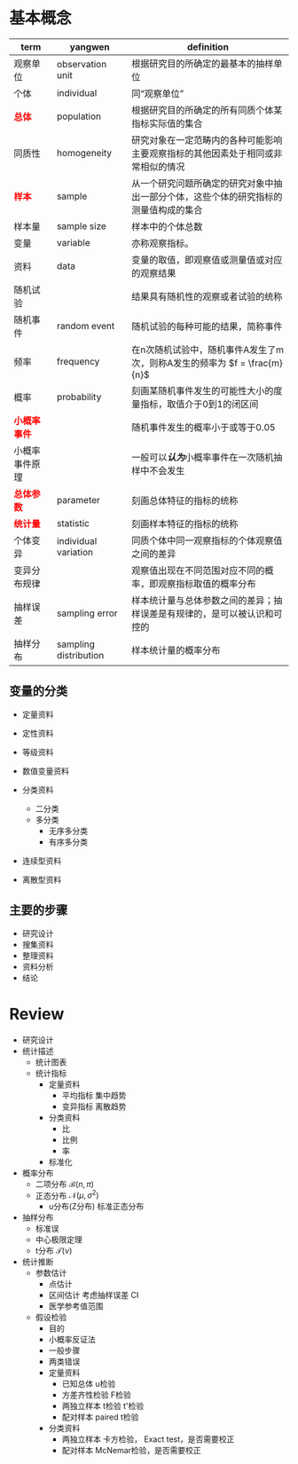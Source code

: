 
# 基本概念

|term|yangwen|definition|
|----|-------|----------|
|观察单位|observation unit|根据研究目的所确定的最基本的抽样单位|
|个体|individual|同“观察单位”|
|<div style="color:red">**总体**</div>|population|根据研究目的所确定的所有同质个体某指标实际值的集合|
|同质性|homogeneity|研究对象在一定范畴内的各种可能影响主要观察指标的其他因素处于相同或非常相似的情况|
|<div style="color:red">**样本**</div>|sample|从一个研究问题所确定的研究对象中抽出一部分个体，这些个体的研究指标的测量值构成的集合|
|样本量|sample size|样本中的个体总数|
|变量|variable|亦称观察指标。|
|资料|data|变量的取值，即观察值或测量值或对应的观察结果|
|随机试验||结果具有随机性的观察或者试验的统称|
|随机事件|random event|随机试验的每种可能的结果，简称事件|
|频率|frequency|在n次随机试验中，随机事件A发生了m次，则称A发生的频率为 $f = \frac{m}{n}$|
|概率|probability|刻画某随机事件发生的可能性大小的度量指标，取值介于0到1的闭区间|
|<div style="color:red">**小概率事件**</div>||随机事件发生的概率小于或等于0.05|
|小概率事件原理||一般可以***认为***小概率事件在一次随机抽样中不会发生|
|<div style="color:red">**总体参数**</div>|parameter|刻画总体特征的指标的统称|
|<div style="color:red">**统计量**</div>|statistic|刻画样本特征的指标的统称|
|个体变异|individual variation|同质个体中同一观察指标的个体观察值之间的差异|
|变异分布规律||观察值出现在不同范围对应不同的概率，即观察指标取值的概率分布|
|抽样误差|sampling error|样本统计量与总体参数之间的差异；抽样误差是有规律的，是可以被认识和可控的|
|抽样分布|sampling distribution|样本统计量的概率分布|



## 变量的分类
- 定量资料
- 定性资料
- 等级资料


- 数值变量资料
- 分类资料
    - 二分类
    - 多分类
        - 无序多分类
        - 有序多分类
        

- 连续型资料
- 离散型资料

## 主要的步骤

- 研究设计
- 搜集资料
- 整理资料
- 资料分析
- 结论

# Review

- 研究设计
- 统计描述
    - 统计图表
    - 统计指标
        - 定量资料
            - 平均指标 集中趋势
            - 变异指标 离散趋势
        - 分类资料
            - 比
            - 比例
            - 率
        - 标准化
- 概率分布
    - 二项分布 $\mathcal{B}(n,\pi)$
    - 正态分布 $\mathcal{N}(\mu,\sigma^2)$
        - u分布(Z分布) 标准正态分布
- 抽样分布
    - 标准误
    - 中心极限定理
    - t分布 $\mathcal{T}(\nu)$
- 统计推断
    - 参数估计
        - 点估计
        - 区间估计 考虑抽样误差 CI
        - 医学参考值范围
    - 假设检验
        - 目的
        - 小概率反证法
        - 一般步骤
        - 两类错误
        - 定量资料
            - 已知总体 u检验
            - 方差齐性检验 F检验
            - 两独立样本 t检验 t'检验
            - 配对样本 paired t检验
        - 分类资料
            - 两独立样本 卡方检验， Exact test，是否需要校正
            - 配对样本 McNemar检验，是否需要校正
